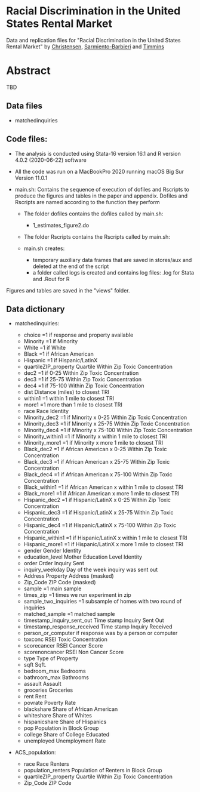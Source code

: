 # Racial Discrimination in the United States Rental Market

Data and replication files for "Racial Discrimination in the United States Rental Market" by  [Christensen](https://www.uiuc-bdeep.org/christensen),  [Sarmiento-Barbieri](https://ignaciomsarmiento.github.io/) and  [Timmins](https://sites.duke.edu/christophertimmins/)

# Abstract

TBD



## Data files

- matchedinquiries

## Code files:

- The analysis is conducted using Stata-16 version 16.1 and R version 4.0.2 (2020-06-22) software

- All the code was run on a MacBookPro 2020 running macOS Big Sur Version 11.0.1

 
- main.sh: Contains the sequence of execution of dofiles and Rscripts to produce the figures and tables in the paper and appendix. Dofiles and Rscripts are named according to the function they perform
	- The folder dofiles contains the dofiles called by main.sh:
		- 1_estimates_figure2.do
		
	- The folder Rscripts contains the Rscripts called by main.sh:
		
		
	- main.sh creates:
		- temporary auxiliary data frames that are saved in stores/aux and deleted at the end of the script
		- a folder called logs is created and contains log files: .log for Stata  and .Rout for R


Figures and tables are saved in the "views" folder. 



 
## Data dictionary

- matchedinquiries:

	- choice                                                =1 if response and property available
	- Minority                                                                     =1 if Minority
	- White                                                                           =1 if White
	- Black                                                                =1 if African American
	- Hispanic                                                              =1 if Hispanic/LatinX
	- quartileZIP_property                                Quartile Within Zip Toxic Concentration
	- dec2                                              =1 if 0-25 Within Zip Toxic Concentration
	- dec3                                             =1 if 25-75 Within Zip Toxic Concentration
	- dec4                                            =1 if 75-100 Within Zip Toxic Concentration
	- dist                                                        Distance (miles) to closest TRI
	- within1                                                     =1 within 1 mile to closest TRI
	- more1                                                    =1 more than 1 mile to closest TRI
	- race                                                                          Race Identity
	- Minority_dec2                          =1 if Minority x 0-25 Within Zip Toxic Concentration
	- Minority_dec3                         =1 if Minority x 25-75 Within Zip Toxic Concentration
	- Minority_dec4                        =1 if Minority x 75-100 Within Zip Toxic Concentration
	- Minority_within1                              =1 if Minority x within 1 mile to closest TRI
	- Minority_more1                                  =1 if Minority x more 1 mile to closest TRI
	- Black_dec2                     =1 if African American x 0-25 Within Zip Toxic Concentration
	- Black_dec3                    =1 if African American x 25-75 Within Zip Toxic Concentration
	- Black_dec4                   =1 if African American x 75-100 Within Zip Toxic Concentration
	- Black_within1                         =1 if African American x within 1 mile to closest TRI
	- Black_more1                             =1 if African American x more 1 mile to closest TRI
	- Hispanic_dec2                   =1 if Hispanic/LatinX x 0-25 Within Zip Toxic Concentration
	- Hispanic_dec3                  =1 if Hispanic/LatinX x 25-75 Within Zip Toxic Concentration
	- Hispanic_dec4                 =1 if Hispanic/LatinX x 75-100 Within Zip Toxic Concentration
	- Hispanic_within1                       =1 if Hispanic/LatinX x within 1 mile to closest TRI
	- Hispanic_more1                           =1 if Hispanic/LatinX x more 1 mile to closest TRI
	- gender                                                                      Gender Identity
	- education_level                                             Mother Education Level Identity
	- order                                                                    Order Inquiry Sent
	- inquiry_weekday 										 Day of the week inquiry was sent out
	- Address                                                           Property Address (masked)
	- Zip_Code                                                                  ZIP Code (masked)
	- sample                                                                       =1 main sample
	- times_zip                                                 =1 times we run experiment in zip
	- sample_two_inquiries                      =1 subsample of homes with two round of inquiries
	- matched_sample                                                            =1 matched sample
	- timestamp_inquiry_sent_out                                      Time stamp Inquiry Sent Out
	- timestamp_response_received                                     Time stamp Inquiry Received
	- person_or_computer                                  if response was by a person or computer
	- toxconc                                                            RSEI Toxic Concentration
	- scorecancer                                                               RSEI Cancer Score
	- scorenoncancer                                                        RSEI Non Cancer Score
	- type                                                                       Type of Property
	- sqft                                                                                  Sqft.
	- bedroom_max                                                                        Bedrooms
	- bathroom_max                                                                      Bathrooms
	- assault                                                                             Assault
	- groceries                                                                         Groceries
	- rent                                                                                   Rent
	- povrate                                                                        Poverty Rate
	- blackshare                                                        Share of African American
	- whiteshare                                                                  Share of Whites
	- hispanicshare                                                            Share of Hispanics
	- pop                                                               Population in Block Group
	- college                                                           Share of College Educated
	- unemployed                                                                Unemployment Rate

- ACS_population:

	- race                                                                           Race Renters
	- population_renters                                     Population of Renters in Block Group
	- quartileZIP_property                                Quartile Within Zip Toxic Concentration
	- Zip_Code                                                                           ZIP Code

